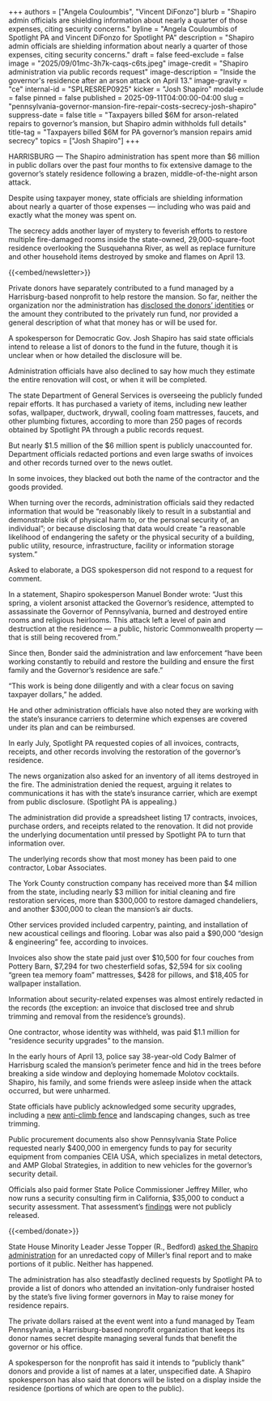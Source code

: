 +++
authors = ["Angela Couloumbis", "Vincent DiFonzo"]
blurb = "Shapiro admin officials are shielding information about nearly a quarter of those expenses, citing security concerns."
byline = "Angela Couloumbis of Spotlight PA and Vincent DiFonzo for Spotlight PA"
description = "Shapiro admin officials are shielding information about nearly a quarter of those expenses, citing security concerns."
draft = false
feed-exclude = false
image = "2025/09/01mc-3h7k-caqs-c6ts.jpeg"
image-credit = "Shapiro administration via public records request"
image-description = "Inside the governor's residence after an arson attack on April 13."
image-gravity = "ce"
internal-id = "SPLRESREP0925"
kicker = "Josh Shapiro"
modal-exclude = false
pinned = false
published = 2025-09-11T04:00:00-04:00
slug = "pennsylvania-governor-mansion-fire-repair-costs-secrecy-josh-shapiro"
suppress-date = false
title = "Taxpayers billed $6M for arson-related repairs to governor’s mansion, but Shapiro admin withholds full details"
title-tag = "Taxpayers billed $6M for PA governor’s mansion repairs amid secrecy"
topics = ["Josh Shapiro"]
+++

HARRISBURG — The Shapiro administration has spent more than $6 million in public dollars over the past four months to fix extensive damage to the governor’s stately residence following a brazen, middle-of-the-night arson attack.

Despite using taxpayer money, state officials are shielding information about nearly a quarter of those expenses — including who was paid and exactly what the money was spent on.

The secrecy adds another layer of mystery to feverish efforts to restore multiple fire-damaged rooms inside the state-owned, 29,000-square-foot residence overlooking the Susquehanna River, as well as replace furniture and other household items destroyed by smoke and flames on April 13.

{{<embed/newsletter>}}

Private donors have separately contributed to a fund managed by a Harrisburg-based nonprofit to help restore the mansion. So far, neither the organization nor the administration has <a href="https://www.spotlightpa.org/news/2025/07/josh-shapiro-residence-arson-cost-team-pennsylvania/">disclosed the donors’ identities</a> or the amount they contributed to the privately run fund, nor provided a general description of what that money has or will be used for.

A spokesperson for Democratic Gov. Josh Shapiro has said state officials intend to release a list of donors to the fund in the future, though it is unclear when or how detailed the disclosure will be.

Administration officials have also declined to say how much they estimate the entire renovation will cost, or when it will be completed.

The state Department of General Services is overseeing the publicly funded repair efforts. It has purchased a variety of items, including new leather sofas, wallpaper, ductwork, drywall, cooling foam mattresses, faucets, and other plumbing fixtures, according to more than 250 pages of records obtained by Spotlight PA through a public records request.

But nearly $1.5 million of the $6 million spent is publicly unaccounted for. Department officials redacted portions and even large swaths of invoices and other records turned over to the news outlet.

In some invoices, they blacked out both the name of the contractor and the goods provided.

When turning over the records, administration officials said they redacted information that would be “reasonably likely to result in a substantial and demonstrable risk of physical harm to, or the personal security of, an individual”; or because disclosing that data would create “a reasonable likelihood of endangering the safety or the physical security of a building, public utility, resource, infrastructure, facility or information storage system.”

Asked to elaborate, a DGS spokesperson did not respond to a request for comment.

In a statement, Shapiro spokesperson Manuel Bonder wrote: “Just this spring, a violent arsonist attacked the Governor’s residence, attempted to assassinate the Governor of Pennsylvania, burned and destroyed entire rooms and religious heirlooms. This attack left a level of pain and destruction at the residence — a public, historic Commonwealth property — that is still being recovered from.”

Since then, Bonder said the administration and law enforcement “have been working constantly to rebuild and restore the building and ensure the first family and the Governor’s residence are safe.”

“This work is being done diligently and with a clear focus on saving taxpayer dollars,” he added.

He and other administration officials have also noted they are working with the state’s insurance carriers to determine which expenses are covered under its plan and can be reimbursed.

In early July, Spotlight PA requested copies of all invoices, contracts, receipts, and other records involving the restoration of the governor’s residence.

The news organization also asked for an inventory of all items destroyed in the fire. The administration denied the request, arguing it relates to communications it has with the state’s insurance carrier, which are exempt from public disclosure. (Spotlight PA is appealing.)

The administration did provide a spreadsheet listing 17 contracts, invoices, purchase orders, and receipts related to the renovation. It did not provide the underlying documentation until pressed by Spotlight PA to turn that information over.

The underlying records show that most money has been paid to one contractor, Lobar Associates.

The York County construction company has received more than $4 million from the state, including nearly $3 million for initial cleaning and fire restoration services, more than $300,000 to restore damaged chandeliers, and another $300,000 to clean the mansion’s air ducts.

Other services provided included carpentry, painting, and installation of new acoustical ceilings and flooring. Lobar was also paid a $90,000 “design &amp; engineering” fee, according to invoices.

Invoices also show the state paid just over $10,500 for four couches from Pottery Barn, $7,294 for two chesterfield sofas, $2,594 for six cooling “green tea memory foam” mattresses, $428 for pillows, and $18,405 for wallpaper installation.

Information about security-related expenses was almost entirely redacted in the records (the exception: an invoice that disclosed tree and shrub trimming and removal from the residence’s grounds).

One contractor, whose identity was withheld, was paid $1.1 million for “residence security upgrades” to the mansion.

In the early hours of April 13, police say 38-year-old Cody Balmer of Harrisburg scaled the mansion’s perimeter fence and hid in the trees before breaking a side window and deploying homemade Molotov cocktails. Shapiro, his family, and some friends were asleep inside when the attack occurred, but were unharmed.

State officials have publicly acknowledged some security upgrades, including a <a href="https://www.spotlightpa.org/news/2025/05/pennsylvania-state-police-arson-security-review-new-unit/">new</a> <a href="https://www.wgal.com/article/harrisburg-installation-of-anti-climb-fence-at-governors-residence-begins/65038780">anti-climb fence</a> and landscaping changes, such as tree trimming.

Public procurement documents also show Pennsylvania State Police requested nearly $400,000 in emergency funds to pay for security equipment from companies CEIA USA, which specializes in metal detectors, and AMP Global Strategies, in addition to new vehicles for the governor’s security detail.

Officials also paid former State Police Commissioner Jeffrey Miller, who now runs a security consulting firm in California, $35,000 to conduct a security assessment. That assessment’s <a href="https://www.spotlightpa.org/news/2025/05/pennsylvania-governor-mansion-attack-security-report-findings/">findings</a> were not publicly released.

{{<embed/donate>}}

State House Minority Leader Jesse Topper (R., Bedford) <a href="https://www.spotlightpa.org/news/2025/05/pennsylvania-governor-home-security-failure-investigation-jesse-topper/">asked the Shapiro administration</a> for an unredacted copy of Miller’s final report and to make portions of it public. Neither has happened.

The administration has also steadfastly declined requests by Spotlight PA to provide a list of donors who attended an invitation-only fundraiser hosted by the state’s five living former governors in May to raise money for residence repairs.

The private dollars raised at the event went into a fund managed by Team Pennsylvania, a Harrisburg-based nonprofit organization that keeps its donor names secret despite managing several funds that benefit the governor or his office.

A spokesperson for the nonprofit has said it intends to “publicly thank” donors and provide a list of names at a later, unspecified date. A Shapiro spokesperson has also said that donors will be listed on a display inside the residence (portions of which are open to the public).

